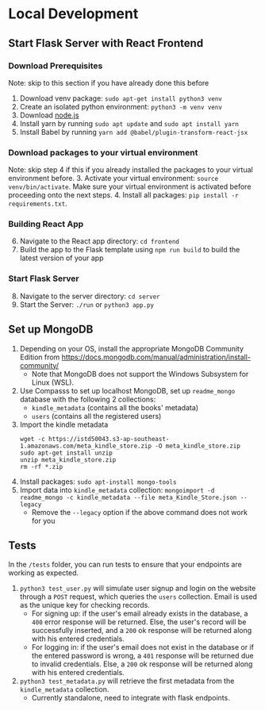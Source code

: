 # Local Development

## Start Flask Server with React Frontend

### Download Prerequisites
Note: skip to this section if you have already done this before
1. Download venv package: `sudo apt-get install python3 venv`
2. Create an isolated python environment: `python3 -m venv venv`
3. Download [node.js](https://nodejs.org/en/download/)
4. Install yarn by running `sudo apt update` and `sudo apt install yarn`
5. Install Babel by running `yarn add @babel/plugin-transform-react-jsx`

### Download packages to your virtual environment
Note: skip step 4 if this if you already installed the packages to your virtual environment before.
3. Activate your virtual environment: `source venv/bin/activate`. Make sure your virtual environment is activated before proceeding onto the next steps.
4. Install all packages: `pip install -r requirements.txt`. 

### Building React App 
6. Navigate to the React app directory: `cd frontend`
7. Build the app to the Flask template using `npm run build` to build the latest version of your app

### Start Flask Server
8. Navigate to the server directory: `cd server`
9. Start the Server: `./run` or `python3 app.py`


## Set up MongoDB

1. Depending on your OS, install the appropriate MongoDB Community Edition from https://docs.mongodb.com/manual/administration/install-community/
   - Note that MongoDB does not support the Windows Subsystem for Linux (WSL).
2. Use Compasss to set up localhost MongoDB, set up `readme_mongo` database with the following 2 collections:
   - `kindle_metadata` (contains all the books' metadata)
   - `users` (contains all the registered users)
3. Import the kindle metadata
   ```
   wget -c https://istd50043.s3-ap-southeast-1.amazonaws.com/meta_kindle_store.zip -O meta_kindle_store.zip
   sudo apt-get install unzip
   unzip meta_kindle_store.zip
   rm -rf *.zip
   ```
4. Install packages: `sudo apt-install mongo-tools`
5. Import data into `kindle_metadata` collection: `mongoimport -d readme_mongo -c kindle_metadata --file meta_Kindle_Store.json --legacy`
   - Remove the `--legacy` option if the above command does not work for you

## Tests

In the `/tests` folder, you can run tests to ensure that your endpoints are working as expected.

1. `python3 test_user.py` will simulate user signup and login on the website through a `POST` request, which queries the `users` collection. Email is used as the unique key for checking records.
   - For signing up: if the user's email already exists in the database, a `400` error response will be returned. Else, the user's record will be successfully inserted, and a `200` ok response will be returned along with his entered credentials.
   - For logging in: if the user's email does not exist in the database or if the entered password is wrong, a `401` response will be returned due to invalid credentials. Else, a `200` ok response will be returned along with his entered credentials.
2. `python3 test_metadata.py` will retrieve the first metadata from the `kindle_metadata` collection.
   - Currently standalone, need to integrate with flask endpoints.
